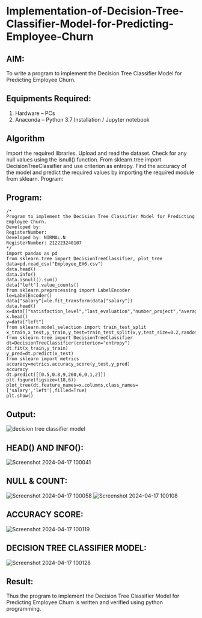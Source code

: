 # Implementation-of-Decision-Tree-Classifier-Model-for-Predicting-Employee-Churn

## AIM:
To write a program to implement the Decision Tree Classifier Model for Predicting Employee Churn.

## Equipments Required:
1. Hardware – PCs
2. Anaconda – Python 3.7 Installation / Jupyter notebook

## Algorithm


Import the required libraries.
Upload and read the dataset.
Check for any null values using the isnull() function.
From sklearn.tree import DecisionTreeClassifier and use criterion as entropy.
Find the accuracy of the model and predict the required values by importing the required module from sklearn.
Program:

## Program:
```
/*
Program to implement the Decision Tree Classifier Model for Predicting Employee Churn.
Developed by: 
RegisterNumber:  
Developed by: NIRMAL.N
RegisterNumber: 212223240107
*/
import pandas as pd
from sklearn.tree import DecisionTreeClassifier, plot_tree
data=pd.read_csv("Employee_EX6.csv")
data.head()
data.info()
data.isnull().sum()
data["left"].value_counts()
from sklearn.preprocessing import LabelEncoder
le=LabelEncoder()
data["salary"]=le.fit_transform(data["salary"])
data.head()
x=data[["satisfaction_level","last_evaluation","number_project","average_montly_hours","time_spend_company","Work_accident","promotion_last_5years","salary"]]
x.head()
y=data["left"]
from sklearn.model_selection import train_test_split
x_train,x_test,y_train,y_test=train_test_split(x,y,test_size=0.2,random_state=100)
from sklearn.tree import DecisionTreeClassifier
dt=DecisionTreeClassifier(criterion="entropy")
dt.fit(x_train,y_train)
y_pred=dt.predict(x_test)
from sklearn import metrics
accuracy=metrics.accuracy_score(y_test,y_pred)
accuracy
dt.predict([[0.5,0.8,9,260,6,0,1,2]])
plt.figure(figsize=(18,6))
plot_tree(dt,feature_names=x.columns,class_names=['salary','left'],filled=True)
plt.show()
```

## Output:
![decision tree classifier model](sam.png)
## HEAD() AND INFO():
   ![Screenshot 2024-04-17 100041](https://github.com/AkilaMohan/Implementation-of-Decision-Tree-Classifier-Model-for-Predicting-Employee-Churn/assets/161271714/b39eb792-0496-42ef-85bd-27abb14928bd)

## NULL & COUNT:
   ![Screenshot 2024-04-17 100058](https://github.com/AkilaMohan/Implementation-of-Decision-Tree-Classifier-Model-for-Predicting-Employee-Churn/assets/161271714/38559536-42e8-4f21-9f81-b892370984ba)
   ![Screenshot 2024-04-17 100108](https://github.com/AkilaMohan/Implementation-of-Decision-Tree-Classifier-Model-for-Predicting-Employee-Churn/assets/161271714/30860a3a-9ac6-496f-985b-35d00a5af4a0)

## ACCURACY SCORE:

   ![Screenshot 2024-04-17 100119](https://github.com/AkilaMohan/Implementation-of-Decision-Tree-Classifier-Model-for-Predicting-Employee-Churn/assets/161271714/b0abab31-e351-45fa-83a9-a226833a7eec)

## DECISION TREE CLASSIFIER MODEL:

  ![Screenshot 2024-04-17 100128](https://github.com/AkilaMohan/Implementation-of-Decision-Tree-Classifier-Model-for-Predicting-Employee-Churn/assets/161271714/9d1d9a95-def0-432a-86ad-7f89f49450c2)

## Result:
Thus the program to implement the  Decision Tree Classifier Model for Predicting Employee Churn is written and verified using python programming.
